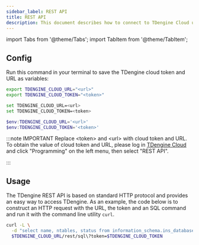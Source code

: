 ```yaml
---
sidebar_label: REST API
title: REST API
description: This document describes how to connect to TDengine Cloud using the REST API.
---
```


<!-- exclude -->
import Tabs from '@theme/Tabs';
import TabItem from '@theme/TabItem';

<!-- exclude-end -->
## Config

Run this command in your terminal to save the TDengine cloud token and URL as variables:

<Tabs defaultValue="bash">
<TabItem value="bash" label="Bash">

```bash
export TDENGINE_CLOUD_URL="<url>"
export TDENGINE_CLOUD_TOKEN="<token>"
```

</TabItem>
<TabItem value="cmd" label="CMD">

```bash
set TDENGINE_CLOUD_URL=<url>
set TDENGINE_CLOUD_TOKEN=<token>
```

</TabItem>
<TabItem value="powershell" label="Powershell">

```powershell
$env:TDENGINE_CLOUD_URL='<url>'
$env:TDENGINE_CLOUD_TOKEN='<token>'
```

</TabItem>
</Tabs>

<!-- exclude -->
:::note IMPORTANT
Replace  &lt;token&gt; and &lt;url&gt; with cloud token and URL.
To obtain the value of cloud token and URL, please log in [TDengine Cloud](https://cloud.tdengine.com) and click "Programming" on the left menu, then select "REST API".

:::
<!-- exclude-end -->
## Usage

The TDengine REST API is based on standard HTTP protocol and provides an easy way to access TDengine. As an example, the code below is to construct an HTTP request with the URL, the token and an SQL command and run it with the command line utility `curl`.

```bash
curl -L \
  -d "select name, ntables, status from information_schema.ins_databases;" \
  $TDENGINE_CLOUD_URL/rest/sql\?token=$TDENGINE_CLOUD_TOKEN
```
